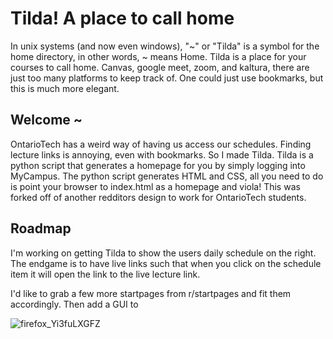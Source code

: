 # Tilda! A place to call home

In unix systems (and now even windows), "~" or "Tilda" is a symbol for the home directory, in other words, ~ means Home. Tilda is a place for your courses to call home. Canvas, google meet, zoom, and kaltura, there are just too many platforms to keep track of. One could just use bookmarks, but this is much more elegant. 

## Welcome ~


OntarioTech has a weird way of having us access our schedules. Finding lecture links is annoying, even with bookmarks. So I made Tilda. Tilda is a python script that generates a homepage for you by simply logging into MyCampus. The python script generates HTML and CSS, all you need to do is point your browser to index.html as a homepage and viola! This was forked off of another redditors design to work for OntarioTech students.

## Roadmap

I'm working on getting Tilda to show the users daily schedule on the right. The endgame is to have live links such that when you click on the schedule item it will open the link to the live lecture link.

I'd like to grab a few more startpages from r/startpages and fit them accordingly. Then add a GUI to 

![firefox_Yi3fuLXGFZ](https://user-images.githubusercontent.com/55899422/136603000-b7b28f7d-4b53-4710-8c52-97d1f67d76da.png)
